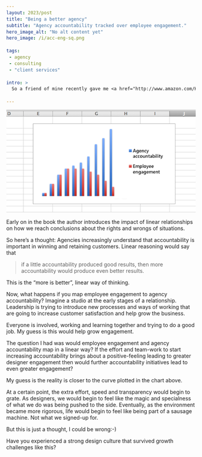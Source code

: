 ```yaml
---
layout: 2023/post
title: "Being a better agency"
subtitle: "Agency accountability tracked over employee engagement."
hero_image_alt: "No alt content yet"
hero_image: /i/acc-eng-sq.png

tags:
 - agency
 - consulting
 - "client services"

intro: >
  So a friend of mine recently gave me <a href="http://www.amazon.com/How-Not-Be-Wrong-Mathematical/dp/0143127535" title="The book on Amazon">a book on mathematics</a> which has got me thinking about stuff in new ways.

---
```

![Accountability and engagement in a non-linear relationship](/i/acc-eng.png)

Early on in the book the author introduces the impact of linear relationships on how we reach conclusions about the rights and wrongs of situations.

So here’s a thought: Agencies increasingly understand that accountability is important in winning and retaining customers. Linear reasoning would say that 

> if a little accountability produced good results, then more accountability would produce even better results. 

This is the “more is better”, linear way of thinking.

Now, what happens if you map employee engagement to agency accountability? Imagine a studio at the early stages of a relationship. Leadership is trying to introduce new processes and ways of working that are going to increase customer satisfaction and help grow the business. 

Everyone is involved, working and learning together and trying to do a good job. My guess is this would help grow engagement.

The question I had was would employee engagement and agency accountability map in a linear way? If the effort and team-work to start increasing accountability brings about a positive-feeling leading to greater designer engagement then would further accountability initiatives lead to even greater engagement?

My guess is the reality is closer to the curve plotted in the chart above. 

At a certain point, the extra effort, speed and transparency would begin to grate. As designers, we would begin to feel like the magic and specialness of what we do was being pushed to the side. Eventually, as the environment became more rigorous, life would begin to feel like being part of a sausage machine. Not what we signed-up for.

But this is just a thought, I could be wrong:-)

Have you experienced a strong design culture that survived growth challenges like this?
